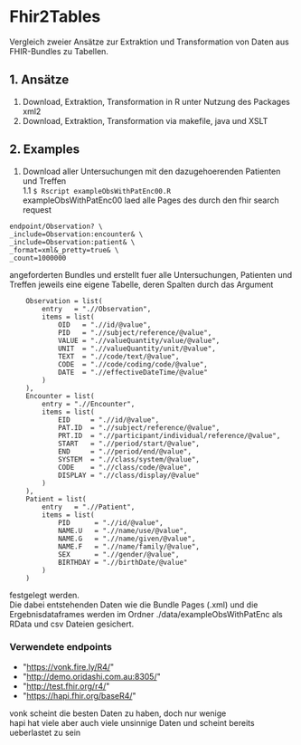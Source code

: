 # Fhir2Tables

Vergleich zweier Ansätze zur Extraktion und Transformation von Daten aus FHIR-Bundles zu Tabellen.

## 1. Ansätze
1. Download, Extraktion, Transformation in R unter Nutzung des Packages xml2
2. Download, Extraktion, Transformation via makefile, java und XSLT

## 2. Examples
1. Download aller Untersuchungen mit den dazugehoerenden Patienten und Treffen  
1.1 ```$ Rscript exampleObsWithPatEnc00.R```  
exampleObsWithPatEnc00 laed alle Pages des durch den fhir search request  
```
endpoint/Observation? \
_include=Observation:encounter& \
_include=Observation:patient& \
_format=xml&_pretty=true& \
_count=1000000
```  
angeforderten Bundles und erstellt fuer alle Untersuchungen, Patienten und Treffen jeweils eine eigene Tabelle, deren Spalten durch das Argument
```entries.obs <- list(
	Observation = list(
		entry   = ".//Observation",
		items = list(
			OID   = ".//id/@value",
			PID   = ".//subject/reference/@value",
			VALUE = ".//valueQuantity/value/@value",
			UNIT  = ".//valueQuantity/unit/@value",
			TEXT  = ".//code/text/@value",
			CODE  = ".//code/coding/code/@value",
			DATE  = ".//effectiveDateTime/@value"
		)
	),
	Encounter = list(
		entry = ".//Encounter",
		items = list(
			EID     = ".//id/@value",
			PAT.ID  = ".//subject/reference/@value",
			PRT.ID  = ".//participant/individual/reference/@value",
			START   = ".//period/start/@value",
			END     = ".//period/end/@value",
			SYSTEM  = ".//class/system/@value",
			CODE    = ".//class/code/@value",
			DISPLAY = ".//class/display/@value"
		)
	),
	Patient = list(
		entry   = ".//Patient",
		items = list(
			PID      = ".//id/@value",
			NAME.U   = ".//name/use/@value",
			NAME.G   = ".//name/given/@value",
			NAME.F   = ".//name/family/@value",
			SEX      = ".//gender/@value",
			BIRTHDAY = ".//birthDate/@value"
		)
	)
```
festgelegt werden.  
Die dabei entstehenden Daten wie die Bundle Pages (.xml) und die Ergebnisdataframes werden im Ordner ./data/exampleObsWithPatEnc als RData und csv Dateien gesichert.
### Verwendete endpoints  
  - "https://vonk.fire.ly/R4/"  
  - "http://demo.oridashi.com.au:8305/"  
  - "http://test.fhir.org/r4/"  
  - "https://hapi.fhir.org/baseR4/"  

  vonk scheint die besten Daten zu haben, doch nur wenige  
  hapi hat viele aber auch viele unsinnige Daten und scheint bereits ueberlastet zu sein
